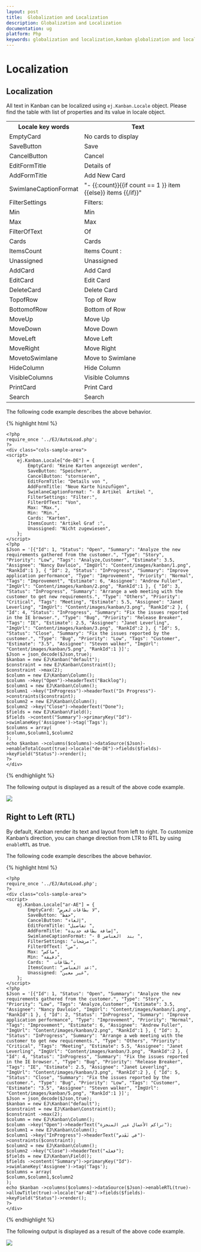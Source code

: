 ```yaml
---
layout: post
title:  Globalization and Localization
description: Globalization and Localization
documentation: ug
platform: Php
keywords: globalization and localization,kanban globalization and localizationards
---
```


# Localization

## Localization

All text in Kanban can be localized using `ej.Kanban.Locale` object. Please find the table with list of properties and its value in locale object.

<table>
<tr>
<th>
Locale key words </th><th>
Text</th></tr>
<tr>
<td>
EmptyCard
</td><td>
No cards to display
</td></tr>
<tr>
<td>
SaveButton
</td><td>
Save
</td></tr>
<tr>
<td>
CancelButton
</td><td>
Cancel
</td></tr>
<tr>
<td>
EditFormTitle
</td><td>
Details of
</td></tr>
<tr>
<td>
AddFormTitle
</td><td>
Add New Card
</td></tr>
<tr>
<td>
SwimlaneCaptionFormat
</td><td>
"- {{:count}}{{if count == 1 }} item {{else}} items {{/if}}"
</td></tr>
<tr>
<td>
FilterSettings
</td><td>
Filters:
</td></tr>
<tr>
<td>
Min
</td><td>
Min
</td></tr>
<tr>
<td>
Max
</td><td>
Max
</td></tr>
<tr>
<td>
FilterOfText
</td><td>
Of
</td></tr>
<tr>
<td>
Cards
</td><td>
Cards
</td></tr>
<tr>
<td>
ItemsCount
</td><td>
Items Count :
</td></tr>
<tr>
<td>
Unassigned
</td><td>
Unassigned
</td></tr>
<tr>
<td>
AddCard
</td><td>
Add Card
</td></tr>
<tr>
<td>
EditCard
</td><td>
Edit Card
</td></tr>
<tr>
<td>
DeleteCard
</td><td>
Delete Card
</td></tr>
<tr>
<td>
TopofRow
</td><td>
Top of Row
</td></tr>
<tr>
<td>
BottomofRow
</td><td>
Bottom of Row
</td></tr>
<tr>
<td>
MoveUp
</td><td>
Move Up
</td></tr>
<tr>
<td>
MoveDown
</td><td>
Move Down
</td></tr>
<tr>
<td>
MoveLeft
</td><td>
Move Left
</td></tr>
<tr>
<td>
MoveRight
</td><td>
Move Right
</td></tr>
<tr>
<td>
MovetoSwimlane
</td><td>
Move to Swimlane
</td></tr>
<tr>
<td>
HideColumn
</td><td>
Hide Column
</td></tr>
<tr>
<td>
VisibleColumns
</td><td>
Visible Columns
</td></tr>
<tr>
<td>
PrintCard
</td><td>
Print Card
</td></tr>
<tr>
<td>
Search
</td><td>
Search
</td></tr>
</table>

The following code example describes the above behavior.

{% highlight html %}

    <?php
    require_once '../EJ/AutoLoad.php';
    ?>
    <div class="cols-sample-area">
    <script>
        ej.Kanban.Locale["de-DE"] = {
            EmptyCard: "Keine Karten angezeigt werden",
            SaveButton: "Speichern",
            CancelButton: "stornieren",
            EditFormTitle: "Details von ",
            AddFormTitle: "Neue Karte hinzufügen",
            SwimlaneCaptionFormat: "- 8 Artikel  Artikel ",
            FilterSettings: "Filter:",
            FilterOfText: "Von",
            Max: "Max.",
            Min: "Min.",
            Cards: "Karten",
            ItemsCount: "Artikel Graf :",
            Unassigned: "Nicht zugewiesen",
        };
    </script>
    <?php
    $Json = '[{"Id": 1, "Status": "Open", "Summary": "Analyze the new requirements gathered from the customer.", "Type": "Story", "Priority": "Low", "Tags": "Analyze,Customer", "Estimate": 3.5, "Assignee": "Nancy Davloio", "ImgUrl": "Content/images/kanban/1.png", "RankId":1 }, { "Id": 2, "Status": "InProgress", "Summary": "Improve application performance", "Type": "Improvement", "Priority": "Normal", "Tags": "Improvement", "Estimate": 6, "Assignee": "Andrew Fuller", "ImgUrl": "Content/images/kanban/2.png", "RankId":1 }, { "Id": 3, "Status": "InProgress", "Summary": "Arrange a web meeting with the customer to get new requirements.", "Type": "Others", "Priority": "Critical", "Tags": "Meeting", "Estimate": 5.5, "Assignee": "Janet Leverling", "ImgUrl": "Content/images/kanban/3.png", "RankId":2 }, { "Id": 4, "Status": "InProgress", "Summary": "Fix the issues reported in the IE browser.", "Type": "Bug", "Priority": "Release Breaker", "Tags": "IE", "Estimate": 2.5, "Assignee": "Janet Leverling", "ImgUrl": "Content/images/kanban/3.png", "RankId":2 }, { "Id": 5, "Status": "Close", "Summary": "Fix the issues reported by the customer.", "Type": "Bug", "Priority": "Low", "Tags": "Customer", "Estimate": "3.5", "Assignee": "Steven walker", "ImgUrl": "Content/images/kanban/5.png", "RankId":1 }]';
    $Json = json_decode($Json,true);
    $kanban = new EJ\Kanban("default");
    $constraint = new EJ\Kanban\Constraint();
    $constraint ->max(2);
    $column = new EJ\Kanban\Column();
    $column ->key("Open")->headerText("Backlog");
    $column1 = new EJ\Kanban\Column();
    $column1 ->key("InProgress")->headerText("In Progress")->constraints($constraint);
    $column2 = new EJ\Kanban\Column();
    $column2 ->key("Close")->headerText("Done");
    $fields = new EJ\Kanban\Field();
    $fields ->content("Summary")->primaryKey("Id")->swimlaneKey('Assignee')->tag('Tags');
    $columns = array(
    $column,$column1,$column2
    );
    echo $kanban ->columns($columns)->dataSource($Json)->enableTotalCount(true)->locale("de-DE")->fields($fields)->keyField("Status")->render();
    ?>
    </div>

{% endhighlight %}

The following output is displayed as a result of the above code example.

![](Localization_images/localization_img1.png)

## Right to Left (RTL)

By default, Kanban render its text and layout from left to right. To customize Kanban’s direction, you can change direction from LTR to RTL by using `enableRTL` as true.

The following code example describes the above behavior.


{% highlight html %}

    <?php
    require_once '../EJ/AutoLoad.php';
    ?>
    <div class="cols-sample-area">
    <script>
        ej.Kanban.Locale["ar-AE"] = {
            EmptyCard: "لا بطاقات لعرض",
            SaveButton: "حفظ",
            CancelButton: "إلغاء",
            EditFormTitle: "تفاصيل ",
            AddFormTitle: "إضافة بطاقة جديدة",
            SwimlaneCaptionFormat: "- 8 بند  العناصر ",
            FilterSettings: "مرشحات:",
            FilterOfText: "من",
            Max: "ماكس",
            Min: "دقيقة",
            Cards: "  بطاقات",
            ItemsCount: "عد العناصر:",
            Unassigned: "غير معين",
        };
    </script>
    <?php
    $Json = '[{"Id": 1, "Status": "Open", "Summary": "Analyze the new requirements gathered from the customer.", "Type": "Story", "Priority": "Low", "Tags": "Analyze,Customer", "Estimate": 3.5, "Assignee": "Nancy Davloio", "ImgUrl": "Content/images/kanban/1.png", "RankId":1 }, { "Id": 2, "Status": "InProgress", "Summary": "Improve application performance", "Type": "Improvement", "Priority": "Normal", "Tags": "Improvement", "Estimate": 6, "Assignee": "Andrew Fuller", "ImgUrl": "Content/images/kanban/2.png", "RankId":1 }, { "Id": 3, "Status": "InProgress", "Summary": "Arrange a web meeting with the customer to get new requirements.", "Type": "Others", "Priority": "Critical", "Tags": "Meeting", "Estimate": 5.5, "Assignee": "Janet Leverling", "ImgUrl": "Content/images/kanban/3.png", "RankId":2 }, { "Id": 4, "Status": "InProgress", "Summary": "Fix the issues reported in the IE browser.", "Type": "Bug", "Priority": "Release Breaker", "Tags": "IE", "Estimate": 2.5, "Assignee": "Janet Leverling", "ImgUrl": "Content/images/kanban/3.png", "RankId":2 }, { "Id": 5, "Status": "Close", "Summary": "Fix the issues reported by the customer.", "Type": "Bug", "Priority": "Low", "Tags": "Customer", "Estimate": "3.5", "Assignee": "Steven walker", "ImgUrl": "Content/images/kanban/5.png", "RankId":1 }]';
    $Json = json_decode($Json,true);
    $kanban = new EJ\Kanban("default");
    $constraint = new EJ\Kanban\Constraint();
    $constraint ->max(2);
    $column = new EJ\Kanban\Column();
    $column ->key("Open")->headerText("تراكم الأعمال غير المنجزة");
    $column1 = new EJ\Kanban\Column();
    $column1 ->key("InProgress")->headerText("في تَقَدم")->constraints($constraint);
    $column2 = new EJ\Kanban\Column();
    $column2 ->key("Close")->headerText("فعله");
    $fields = new EJ\Kanban\Field();
    $fields ->content("Summary")->primaryKey("Id")->swimlaneKey('Assignee')->tag('Tags');
    $columns = array(
    $column,$column1,$column2
    );
    echo $kanban ->columns($columns)->dataSource($Json)->enableRTL(true)->allowTitle(true)->locale("ar-AE")->fields($fields)->keyField("Status")->render();
    ?>
    </div>

{% endhighlight %}

The following output is displayed as a result of the above code example.

![](Localization_images/localization_img2.png)

